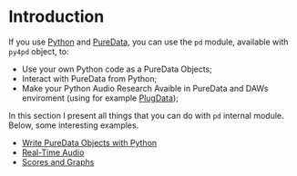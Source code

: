 # Introduction

If you use [Python](https://www.python.org/) and [PureData](https://puredata.info/), you can use the `pd` module, available with `py4pd` object, to:

- Use your own Python code as a PureData Objects;
- Interact with PureData from Python;
- Make your Python Audio Research Avaible in PureData and DAWs enviroment (using for example [PlugData](https://plugdata.org/));

In this section I present all things that you can do with `pd` internal module. Below, some interesting examples.

- [Write PureData Objects with Python](objclass.md)
- [Real-Time Audio](objtypes/audio.md)
- [Scores and Graphs](objtypes/image.md)
